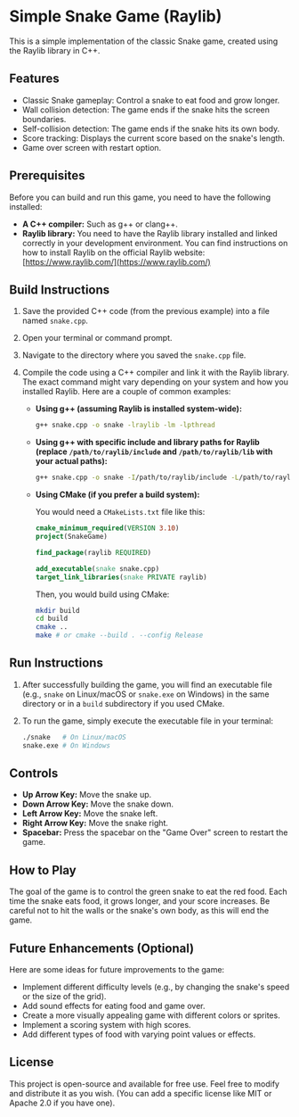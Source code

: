 # Simple Snake Game (Raylib)

This is a simple implementation of the classic Snake game, created using the Raylib library in C++.

## Features

* Classic Snake gameplay: Control a snake to eat food and grow longer.
* Wall collision detection: The game ends if the snake hits the screen boundaries.
* Self-collision detection: The game ends if the snake hits its own body.
* Score tracking: Displays the current score based on the snake's length.
* Game over screen with restart option.

## Prerequisites

Before you can build and run this game, you need to have the following installed:

* **A C++ compiler:** Such as g++ or clang++.
* **Raylib library:** You need to have the Raylib library installed and linked correctly in your development environment. You can find instructions on how to install Raylib on the official Raylib website: [https://www.raylib.com/](https://www.raylib.com/)

## Build Instructions

1.  Save the provided C++ code (from the previous example) into a file named `snake.cpp`.

2.  Open your terminal or command prompt.

3.  Navigate to the directory where you saved the `snake.cpp` file.

4.  Compile the code using a C++ compiler and link it with the Raylib library. The exact command might vary depending on your system and how you installed Raylib. Here are a couple of common examples:

    * **Using g++ (assuming Raylib is installed system-wide):**
        ```bash
        g++ snake.cpp -o snake -lraylib -lm -lpthread
        ```

    * **Using g++ with specific include and library paths for Raylib (replace `/path/to/raylib/include` and `/path/to/raylib/lib` with your actual paths):**
        ```bash
        g++ snake.cpp -o snake -I/path/to/raylib/include -L/path/to/raylib/lib -lraylib -lm -lpthread
        ```

    * **Using CMake (if you prefer a build system):**

        You would need a `CMakeLists.txt` file like this:

        ```cmake
        cmake_minimum_required(VERSION 3.10)
        project(SnakeGame)

        find_package(raylib REQUIRED)

        add_executable(snake snake.cpp)
        target_link_libraries(snake PRIVATE raylib)
        ```

        Then, you would build using CMake:

        ```bash
        mkdir build
        cd build
        cmake ..
        make # or cmake --build . --config Release
        ```

## Run Instructions

1.  After successfully building the game, you will find an executable file (e.g., `snake` on Linux/macOS or `snake.exe` on Windows) in the same directory or in a `build` subdirectory if you used CMake.

2.  To run the game, simply execute the executable file in your terminal:

    ```bash
    ./snake   # On Linux/macOS
    snake.exe # On Windows
    ```

## Controls

* **Up Arrow Key:** Move the snake up.
* **Down Arrow Key:** Move the snake down.
* **Left Arrow Key:** Move the snake left.
* **Right Arrow Key:** Move the snake right.
* **Spacebar:** Press the spacebar on the "Game Over" screen to restart the game.

## How to Play

The goal of the game is to control the green snake to eat the red food. Each time the snake eats food, it grows longer, and your score increases. Be careful not to hit the walls or the snake's own body, as this will end the game.

## Future Enhancements (Optional)

Here are some ideas for future improvements to the game:

* Implement different difficulty levels (e.g., by changing the snake's speed or the size of the grid).
* Add sound effects for eating food and game over.
* Create a more visually appealing game with different colors or sprites.
* Implement a scoring system with high scores.
* Add different types of food with varying point values or effects.

## License

This project is open-source and available for free use. Feel free to modify and distribute it as you wish. (You can add a specific license like MIT or Apache 2.0 if you have one).
